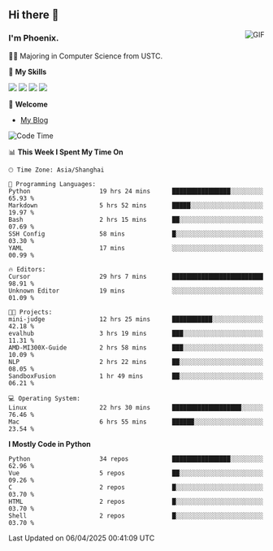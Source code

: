 ## Hi there 👋
<img align="right" alt="GIF" src="https://raw.githubusercontent.com/JoeyBling/JoeyBling/master/pic/pusheencode.gif" />

### I'm Phoenix.

👨‍🎓 Majoring in Computer Science from USTC.

🌟 **My Skills**

![](https://img.shields.io/badge/-Python-3e74a2?style=flat-square&logo=Python&logoColor=fff)
![](https://img.shields.io/badge/-C++-9f62a5?style=flat&logo=cplusplus&logoColor=white)
![](https://img.shields.io/badge/-Linux-185886?style=flat-square&logo=Linux&logoColor=fff)
![](https://img.shields.io/badge/-Rust-ff4136?style=flat-square&logo=Rust&logoColor=fff)

💬 **Welcome**

- [My Blog](https://ysy-phoenix.github.io/)

<!--START_SECTION:waka-->
![Code Time](http://img.shields.io/badge/Code%20Time-1%2C367%20hrs%206%20mins-blue)

📊 **This Week I Spent My Time On** 

```text
🕑︎ Time Zone: Asia/Shanghai

💬 Programming Languages: 
Python                   19 hrs 24 mins      ████████████████░░░░░░░░░   65.93 % 
Markdown                 5 hrs 52 mins       █████░░░░░░░░░░░░░░░░░░░░   19.97 % 
Bash                     2 hrs 15 mins       ██░░░░░░░░░░░░░░░░░░░░░░░   07.69 % 
SSH Config               58 mins             █░░░░░░░░░░░░░░░░░░░░░░░░   03.30 % 
YAML                     17 mins             ░░░░░░░░░░░░░░░░░░░░░░░░░   00.99 % 

🔥 Editors: 
Cursor                   29 hrs 7 mins       █████████████████████████   98.91 % 
Unknown Editor           19 mins             ░░░░░░░░░░░░░░░░░░░░░░░░░   01.09 % 

🐱‍💻 Projects: 
mini-judge               12 hrs 25 mins      ███████████░░░░░░░░░░░░░░   42.18 % 
evalhub                  3 hrs 19 mins       ███░░░░░░░░░░░░░░░░░░░░░░   11.31 % 
AMD-MI300X-Guide         2 hrs 58 mins       ███░░░░░░░░░░░░░░░░░░░░░░   10.09 % 
NLP                      2 hrs 22 mins       ██░░░░░░░░░░░░░░░░░░░░░░░   08.05 % 
SandboxFusion            1 hr 49 mins        ██░░░░░░░░░░░░░░░░░░░░░░░   06.21 % 

💻 Operating System: 
Linux                    22 hrs 30 mins      ███████████████████░░░░░░   76.46 % 
Mac                      6 hrs 55 mins       ██████░░░░░░░░░░░░░░░░░░░   23.54 % 
```

**I Mostly Code in Python** 

```text
Python                   34 repos            ████████████████░░░░░░░░░   62.96 % 
Vue                      5 repos             ██░░░░░░░░░░░░░░░░░░░░░░░   09.26 % 
C                        2 repos             █░░░░░░░░░░░░░░░░░░░░░░░░   03.70 % 
HTML                     2 repos             █░░░░░░░░░░░░░░░░░░░░░░░░   03.70 % 
Shell                    2 repos             █░░░░░░░░░░░░░░░░░░░░░░░░   03.70 % 
```




 Last Updated on 06/04/2025 00:41:09 UTC
<!--END_SECTION:waka-->

<!--
**ysy-phoenix/ysy-phoenix** is a ✨ _special_ ✨ repository because its `README.md` (this file) appears on your GitHub profile.

Here are some ideas to get you started:

- 🔭 I’m currently working on ...
- 🌱 I’m currently learning ...
- 👯 I’m looking to collaborate on ...
- 🤔 I’m looking for help with ...
- 💬 Ask me about ...
- 📫 How to reach me: ...
- 😄 Pronouns: ...
- ⚡ Fun fact: ...
-->

